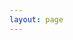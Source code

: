 ```yaml
---
layout: page
---
```

<script setup>
import {
  VPTeamPage,
  VPTeamPageTitle,
  VPTeamMembers
} from 'vitepress/theme'

const members = [
  {
    avatar: '../public/xu.jpg',
    name: 'akun',
    title: '作者',
    links: [
      { icon: 'github', link: 'https://github.com/xiaokunyun' },
      { icon: 'twitter', link: '#' }
    ]
  },
]
</script>

<VPTeamPage>
  <VPTeamPageTitle>
    <template #title>
     我们的队伍
    </template>
    <template #lead>
      AkunPress 的开发由一个团队指导，其中一些人选择在下面进行介绍。
    </template>
  </VPTeamPageTitle>
  <VPTeamMembers
    :members="members"
  />
</VPTeamPage>
